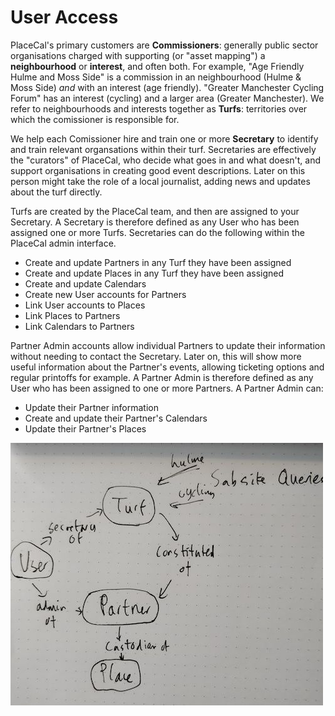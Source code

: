 # User Access

PlaceCal's primary customers are **Commissioners**: generally public sector organisations charged with supporting \(or "asset mapping"\) a **neighbourhood** or **interest**, and often both. For example, "Age Friendly Hulme and Moss Side" is a commission in an neighbourhood \(Hulme & Moss Side\) _and_ with an interest \(age friendly\). "Greater Manchester Cycling Forum" has an interest \(cycling\) and a larger area \(Greater Manchester\). We refer to neighbourhoods and interests together as **Turfs**: territories over which the comissioner is responsible for.

We help each Comissioner hire and train one or more **Secretary** to identify and train relevant organsations within their turf. Secretaries are effectively the "curators" of PlaceCal, who decide what goes in and what doesn't, and support organisations in creating good event descriptions. Later on this person might take the role of a local journalist, adding news and updates about the turf directly.

Turfs are created by the PlaceCal team, and then are assigned to your Secretary. A Secretary is therefore defined as any User who has been assigned one or more Turfs. Secretaries can do the following within the PlaceCal admin interface.

* Create and update Partners in any Turf they have been assigned
* Create and update Places in any Turf they have been assigned
* Create and update Calendars
* Create new User accounts for Partners
* Link User accounts to Places
* Link Places to Partners
* Link Calendars to Partners

Partner Admin accounts allow individual Partners to update their information without  needing to contact the Secretary. Later on, this will show more useful information about the Partner's events, allowing ticketing options and regular printoffs for example. A Partner Admin is therefore defined as any User who has been assigned to one or more Partners. A Partner Admin can:

* Update their Partner information
* Create and update their Partner's Calendars
* Update their Partner's Places

![PlaceCal access control diagram](/assets/access-control.jpg)

